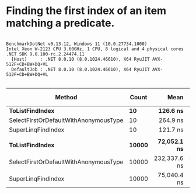 # Finding the first index of an item matching a predicate.

```

BenchmarkDotNet v0.13.12, Windows 11 (10.0.27734.1000)
Intel Xeon W-2123 CPU 3.60GHz, 1 CPU, 8 logical and 4 physical cores
.NET SDK 9.0.100-rc.2.24474.11
  [Host]     : .NET 8.0.10 (8.0.1024.46610), X64 RyuJIT AVX-512F+CD+BW+DQ+VL
  DefaultJob : .NET 8.0.10 (8.0.1024.46610), X64 RyuJIT AVX-512F+CD+BW+DQ+VL


```
| Method                                | Count | Mean         | Error       | StdDev       | Median       | Ratio | RatioSD | Gen0    | Gen1   | Allocated | Alloc Ratio |
|-------------------------------------- |------ |-------------:|------------:|-------------:|-------------:|------:|--------:|--------:|-------:|----------:|------------:|
| **ToListFindIndex**                       | **10**    |     **126.6 ns** |     **5.46 ns** |     **15.48 ns** |     **120.8 ns** |  **1.00** |    **0.00** |  **0.0315** |      **-** |     **136 B** |        **1.00** |
| SelectFirstOrDefaultWithAnonymousType | 10    |     264.9 ns |     6.61 ns |     18.43 ns |     257.3 ns |  2.12 |    0.29 |  0.1149 |      - |     496 B |        3.65 |
| SuperLinqFindIndex                    | 10    |     121.7 ns |     1.58 ns |      1.23 ns |     121.3 ns |  1.03 |    0.07 |  0.0074 |      - |      32 B |        0.24 |
|                                       |       |              |             |              |              |       |         |         |        |           |             |
| **ToListFindIndex**                       | **10000** |  **72,052.1 ns** | **1,241.68 ns** |  **1,740.66 ns** |  **71,344.4 ns** |  **1.00** |    **0.00** | **18.4326** | **3.0518** |   **80056 B** |       **1.000** |
| SelectFirstOrDefaultWithAnonymousType | 10000 | 232,337.6 ns | 6,106.11 ns | 17,714.94 ns | 231,042.4 ns |  3.29 |    0.25 | 72.5098 |      - |  313584 B |       3.917 |
| SuperLinqFindIndex                    | 10000 |  75,040.4 ns |   783.37 ns |    611.61 ns |  75,068.4 ns |  1.04 |    0.02 |       - |      - |      32 B |       0.000 |
